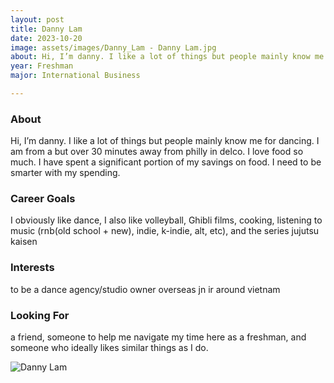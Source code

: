 ```yaml
---
layout: post
title: Danny Lam 
date: 2023-10-20
image: assets/images/Danny_Lam - Danny Lam.jpg
about: Hi, I’m danny. I like a lot of things but people mainly know me for dancing. I am from a but over 30 minutes away from philly in delco. I love food so much. I have spent a significant portion of my savings on food. I need to be smarter with my spending.
year: Freshman
major: International Business

---
```


### About

Hi, I’m danny. I like a lot of things but people mainly know me for dancing. I am from a but over 30 minutes away from philly in delco. I love food so much. I have spent a significant portion of my savings on food. I need to be smarter with my spending.

### Career Goals

I obviously like dance, I also like volleyball, Ghibli films, cooking, listening to music (rnb(old school + new), indie, k-indie, alt, etc), and the series jujutsu kaisen

### Interests

to be a dance agency/studio owner overseas jn ir around vietnam

### Looking For

a friend, someone to help me navigate my time here as a freshman, and someone who ideally likes similar things as I do. 

<div class="text-center my-5">
    <img src="https://sase-drexel.github.io/mentorship-2023/assets/images/Danny_Lam - Danny Lam.jpg" alt="Danny Lam" class="rounded post-img" />
</div>
